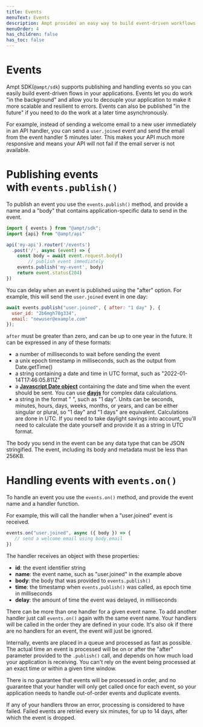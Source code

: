 ```yaml
---
title: Events
menuText: Events 
description: Ampt provides an easy way to build event-driven workflows and allows you to handle async tasks. 
menuOrder: 4
has_children: false
has_toc: false
---
```

# Events

Ampt SDK(`@ampt/sdk`) supports publishing and handling events so you can easily build event-driven flows in your applications. Events let you do work "in the background" and allow you to decouple your application to make it more scalable and resilient to errors. Events can also be published "in the future" if you need to do the work at a later time asynchronously.

For example, instead of sending a welcome email to a new user immediately in an API handler, you can send a `user.joined` event and send the email from the event handler 5 minutes later. This makes your API much more responsive and means your API will not fail if the email server is not available.

# **Publishing events with `events.publish()`**

To publish an event you use the `events.publish()` method, and provide a name and a "body" that contains application-specific data to send in the event.

```jsx
import { events } from "@ampt/sdk";
import {api} from "@ampt/api"

api('my-api').router('/events')
  .post('/', async (event) => {
    const body = await event.request.body()
		// publish event immediately
    events.publish('my-event', body)
    return event.status(204)
})
```

You can delay when an event is published using the "after" option. For example, this will send the `user.joined` event in one day:

```jsx
await events.publish("user.joined", { after: "1 day" }, {
  user_id: "2b6mgh78g334",
  email: "newuser@example.com"
});
```

`after` must be greater than zero, and can be up to one year in the future. It can be expressed in any of these formats:

- a number of milliseconds to wait before sending the event
- a unix epoch timestamp in milliseconds, such as the output from Date.getTime()
- a string containing a date and time in UTC format, such as "2022-01-14T17:46:05.811Z"
- a **[Javascript Date object](https://developer.mozilla.org/en-US/docs/Web/JavaScript/Reference/Global_Objects/Date)** containing the date and time when the event should be sent. You can use **[dayjs](https://www.npmjs.com/package/dayjs)** for complex data calculations.
- a string in the format "<number> <units>", such as "1 day". Units can be seconds, minutes, hours, days, weeks, months, or years, and can be either singular or plural, so "1 day" and "1 days" are equivalent. Calculations are done in UTC. If you need to take daylight savings into account, you'll need to calculate the date yourself and provide it as a string in UTC format.

The body you send in the event can be any data type that can be JSON stringified. The event, including its body and metadata must be less than 256KB.

# **Handling events with `events.on()`**

To handle an event you use the `events.on()` method, and provide the event name and a handler function.

For example, this will call the handler when a "user.joined" event is received.

```jsx
events.on("user.joined", async ({ body }) => {
   // send a welcome email using body.email
})
```

The handler receives an object with these properties:

- **id**: the event identifier string
- **name**: the event name, such as "user.joined" in the example above
- **body**: the body that was provided to `events.publish()`
- **time**: the timestamp when `events.publish()` was called, as epoch time in milliseconds
- **delay**: the amount of time the event was delayed, in milliseconds

There can be more than one handler for a given event name. To add another handler just call `events.on()` again with the same event name. Your handlers will be called in the order they are defined in your code. It's also ok if there are no handlers for an event, the event will just be ignored.

Internally, events are placed in a queue and processed as fast as possible. The actual time an event is processed will be on or after the "after" parameter provided to the `.publish()` call, and depends on how much load your application is receiving. You can't rely on the event being processed at an exact time or within a given time window.

There is no guarantee that events will be processed in order, and no guarantee that your handler will only get called once for each event, so your application needs to handle out-of-order events and duplicate events.

If any of your handlers throw an error, processing is considered to have failed. Failed events are retried every six minutes, for up to 14 days, after which the event is dropped.